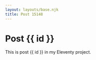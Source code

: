 ```yaml
---
layout: layouts/base.njk
title: Post 15148
---
```


# Post {{ id }}

This is post {{ id }} in my Eleventy project.
